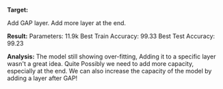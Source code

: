 
**Target:**

Add GAP layer. Add more layer at the end. 

**Result:**
Parameters: 11.9k
Best Train Accuracy: 99.33
Best Test Accuracy: 99.23

**Analysis:**
The model still showing over-fitting, Adding it to a specific layer wasn't a great idea. 
Quite Possibly we need to add more capacity, especially at the end. 
We can also increase the capacity of the model by adding a layer after GAP!
